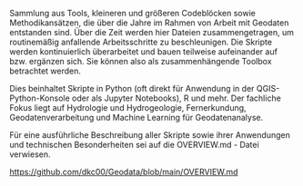 Sammlung aus Tools, kleineren und größeren Codeblöcken sowie 
Methodikansätzen, die über die Jahre im Rahmen von Arbeit mit Geodaten
entstanden sind. Über die Zeit werden hier Dateien zusammengetragen, um 
routinemäßig anfallende Arbeitsschritte zu beschleunigen. Die Skripte werden kontinuierlich überarbeitet und bauen teilweise aufeinander auf bzw. ergänzen sich. Sie können also als zusammenhängende Toolbox betrachtet werden. 

Dies beinhaltet Skripte in Python (oft direkt für Anwendung in der QGIS-
Python-Konsole oder als Jupyter Notebooks), R und mehr. Der fachliche Fokus liegt auf Hydrologie und Hydrogeologie, Fernerkundung, Geodatenverarbeitung und Machine Learning für Geodatenanalyse.  

Für eine ausführliche Beschreibung aller Skripte sowie ihrer Anwendungen und technischen Besonderheiten sei auf die OVERVIEW.md - Datei verwiesen. 

https://github.com/dkc00/Geodata/blob/main/OVERVIEW.md
